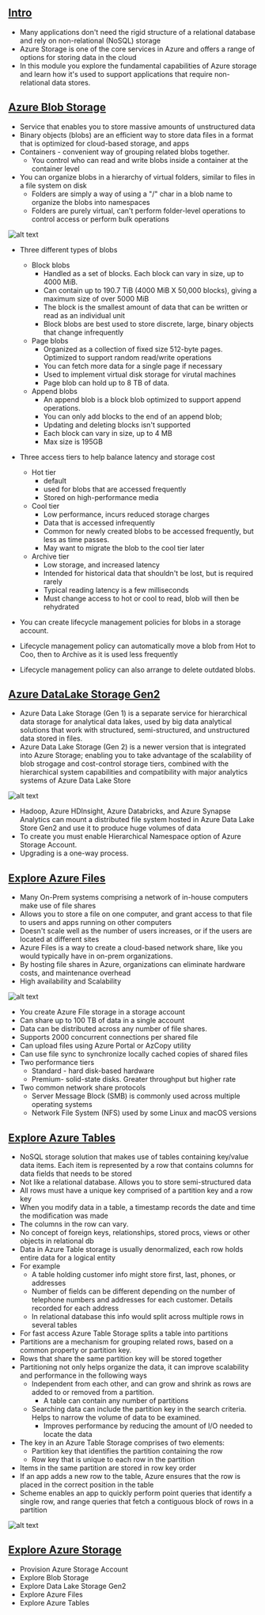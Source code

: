 ## [Intro](https://learn.microsoft.com/en-us/training/modules/explore-provision-deploy-non-relational-data-services-azure/1-introduction)

- Many applications don't need the rigid structure of a relational database and rely on non-relational (NoSQL) storage
- Azure Storage is one of the core services in Azure and offers a range of options for storing data in the cloud
- In this module you explore the fundamental capabilities of Azure storage and learn how it's used to support applications that require non-relational data stores.

## [Azure Blob Storage](https://learn.microsoft.com/en-us/training/modules/explore-provision-deploy-non-relational-data-services-azure/2-azure-blob-storage)
- Service that enables you to store massive amounts of unstructured data
- Binary objects (blobs) are an efficient way to store data files in a format that is optimized for cloud-based storage, and apps
- Containers - convenient way of grouping related blobs together. 
    - You control who can read and write blobs inside a container at the container level
- You can organize blobs in a hierarchy of virtual folders, similar to files in a file system on disk
    - Folders are simply a way of using a "/" char in a blob name to organize the blobs into namespaces
    - Folders are purely virtual, can't perform folder-level operations to control access or perform bulk operations

![alt text](image-12.png)

- Three different types of blobs
    - Block blobs 
        - Handled as a set of blocks. Each block can vary in size, up to 4000 MiB.
        - Can contain up to 190.7 TiB (4000 MiB X 50,000 blocks), giving a maximum size of over 5000 MiB
        - The block is the smallest amount of data that can be written or read as an individual unit
        - Block blobs are best used to store discrete, large, binary objects that change infrequently
    - Page blobs
        - Organized as a collection of fixed size 512-byte pages. Optimized to support random read/write operations
        - You can fetch more data for a single page if necessary
        - Used to implement virtual disk storage for virutal machines
        - Page blob can hold up to 8 TB of data.
    - Append blobs
        - An append blob is a block blob optimized to support append operations.
        - You can only add blocks to the end of an append blob; 
        - Updating and deleting blocks isn't supported
        - Each block can vary in size, up to 4 MB
        - Max size is 195GB

- Three access tiers to help balance latency and storage cost
    - Hot tier
        - default
        - used for blobs that are accessed frequently
        - Stored on high-performance media
    - Cool tier
        - Low performance, incurs reduced storage charges
        - Data that is accessed infrequently
        - Common for newly created blobs to be accessed frequently, but less as time passes.
        - May want to migrate the blob to the cool tier later
    - Archive tier
        - Low storage, and increased latency
        - Intended for historical data that shouldn't be lost, but is required rarely
        - Typical reading latency is a few milliseconds
        - Must change access to hot or cool to read, blob will then be rehydrated
    
- You can create lifecycle management policies for blobs in a storage account. 
- Lifecycle management policy can automatically move a blob from Hot to Coo, then to Archive as it is used less frequently
- Lifecycle management policy can also arrange to delete outdated blobs.



## [Azure DataLake Storage Gen2](https://learn.microsoft.com/en-us/training/modules/explore-provision-deploy-non-relational-data-services-azure/3-azure-data-lake-gen2)

- Azure Data Lake Storage (Gen 1) is a separate service for hierarchical data storage for analytical data lakes, used by big data analytical solutions that work with structured, semi-structured, and unstructured data stored in files.
- Azure Data Lake Storage (Gen 2) is a newer version that is integrated into Azure Storage; enabling you to take advantage of the scalability of blob strogage and cost-control storage tiers, combined with the hierarchical system capabilities and compatibility with major analytics systems of Azure Data Lake Store

![alt text](image-13.png)

- Hadoop, Azure HDInsight, Azure Databricks, and Azure Synapse Analytics can mount a distributed file system hosted in Azure Data Lake Store Gen2 and use it to produce huge volumes of data
- To create you must enable Hierarchical Namespace option of Azure Storage Account.
- Upgrading is a one-way process.


## [Explore Azure Files](https://learn.microsoft.com/en-us/training/modules/explore-provision-deploy-non-relational-data-services-azure/4-azure-files)

- Many On-Prem systems comprising a network of in-house computers make use of file shares
- Allows you to store a file on one computer, and grant access to that file to users and apps running on other computers
- Doesn't scale well as the number of users increases, or if the users are located at different sites
- Azure Files is a way to create a cloud-based network share, like you would typically have in on-prem organizations.
- By hosting file shares in Azure, organizations can eliminate hardware costs, and maintenance overhead
- High availability and Scalability

![alt text](image-14.png)

- You create Azure File storage in a storage account
- Can share up to 100 TB of data in a single account
- Data can be distributed across any number of file shares. 
- Supports 2000 concurrent connections per shared file
- Can upload files using Azure Portal or AzCopy utility
- Can use file sync to synchronize locally cached copies of shared files
- Two performance tiers
    - Standard - hard disk-based hardware
    - Premium- solid-state disks. Greater throughput but higher rate
- Two common network share protocols
    - Server Message Block (SMB) is commonly used across multiple operating systems
    - Network File System (NFS) used by some Linux and macOS versions




## [Explore Azure Tables](https://learn.microsoft.com/en-us/training/modules/explore-provision-deploy-non-relational-data-services-azure/5-azure-tables)
- NoSQL storage solution that makes use of tables containing key/value data items. Each item is represented by a row that contains columns for data fields that needs to be stored
- Not like a relational database. Allows you to store semi-structured data
- All rows must have a unique key comprised of a partition key and a row key
- When you modify data in a table, a timestamp records the date and time the modification was made
- The columns in the row can vary. 
- No concept of foreign keys, relationships, stored procs, views or other objects in relational db
- Data in Azure Table storage is usually denormalized, each row holds entire data for a logical entity
- For example
    - A table holding customer info might store first, last, phones, or addresses
    - Number of fields can be different depending on the number of telephone numbers and addresses for each customer. Details recorded for each address
    - In relational database this info would split across multiple rows in several tables
- For fast access Azure Table Storage splits a table into partitions
- Partitions are a mechanism for grouping related rows, based on a common property or partition key.
- Rows that share the same partition key will be stored together
- Partitioning not only helps organize the data, it can improve scalability and performance in the following ways
    - Independent from each other, and can grow and shrink as rows are added to or removed from a partition.
        - A table can contain any number of partitions
    - Searching data can include the partition key in the search criteria. Helps to narrow the volume of data to be examined.
        - Improves performance by reducing the amount of I/O needed to locate the data
- The key in an Azure Table Storage comprises of two elements:
    - Partition key that identifies the partition containing the row
    - Row key that is unique to each row in the partition
- Items in the same partition are stored in row key order
- If an app adds a new row to the table, Azure ensures that the row is placed in the correct position in the table
- Scheme enables an app to quickly perform point queries that identify a single row, and range queries that fetch a contiguous block of rows in a partition

![alt text](image-15.png)

## [Explore Azure Storage](https://learn.microsoft.com/en-us/training/modules/explore-provision-deploy-non-relational-data-services-azure/6-exercise-azure-storage)
- Provision Azure Storage Account
- Explore Blob Storage
- Explore Data Lake Storage Gen2
- Explore Azure Files
- Explore Azure Tables
